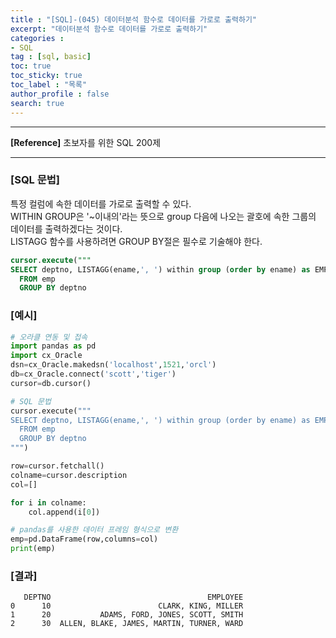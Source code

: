 ```yaml
---
title : "[SQL]-(045) 데이터분석 함수로 데이터를 가로로 출력하기"
excerpt: "데이터분석 함수로 데이터를 가로로 출력하기"
categories :
- SQL
tag : [sql, basic]
toc: true
toc_sticky: true
toc_label : "목록"
author_profile : false
search: true
---
```


---
**[Reference]** 초보자를 위한 SQL 200제

---
### [SQL 문법]
특정 컬럼에 속한 데이터를 가로로 출력할 수 있다.  
WITHIN GROUP은 '~이내의'라는 뜻으로 group 다음에 나오는 괄호에 속한 그룹의 데이터를 출력하겠다는 것이다.  
LISTAGG 함수를 사용하려면 GROUP BY절은 필수로 기술해야 한다. 

```sql
cursor.execute("""
SELECT deptno, LISTAGG(ename,', ') within group (order by ename) as EMPLOYEE
  FROM emp
  GROUP BY deptno
```
### [예시]
```python
# 오라클 연동 및 접속
import pandas as pd
import cx_Oracle
dsn=cx_Oracle.makedsn('localhost',1521,'orcl')
db=cx_Oracle.connect('scott','tiger')
cursor=db.cursor()

# SQL 문법
cursor.execute("""
SELECT deptno, LISTAGG(ename,', ') within group (order by ename) as EMPLOYEE
  FROM emp
  GROUP BY deptno
""")

row=cursor.fetchall()
colname=cursor.description
col=[]

for i in colname:
    col.append(i[0])

# pandas를 사용한 데이터 프레임 형식으로 변환
emp=pd.DataFrame(row,columns=col)
print(emp)
```
### [결과]
       DEPTNO                                   EMPLOYEE
    0      10                        CLARK, KING, MILLER
    1      20           ADAMS, FORD, JONES, SCOTT, SMITH
    2      30  ALLEN, BLAKE, JAMES, MARTIN, TURNER, WARD
    
